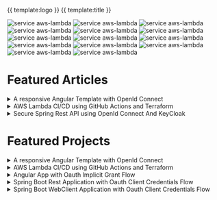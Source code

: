 {{ template:logo }}
{{ template:title }}

![service aws-lambda](https://img.shields.io/badge/-Java-green?style=social&logo=Java) ![service aws-lambda](https://img.shields.io/badge/-Spring-green?style=social&logo=Spring) ![service aws-lambda](https://img.shields.io/badge/-Nodejs-green?style=social&logo=Node.js) ![service aws-lambda](https://img.shields.io/badge/-Nestjs-green?style=social&logo=NestJS) ![service aws-lambda](https://img.shields.io/badge/-Typescript-green?style=social&logo=TypeScript)  ![service aws-lambda](https://img.shields.io/badge/-Angular-green?style=social&logo=Angular) ![service aws-lambda](https://img.shields.io/badge/-AWS-green?style=social&logo=Amazon+AWS)  ![service aws-lambda](https://img.shields.io/badge/-Serverless-green?style=social&logo=Serverless) ![service aws-lambda](https://img.shields.io/badge/-Linux-green?style=social&logo=Linux)  ![service aws-lambda](https://img.shields.io/badge/-Docker-green?style=social&logo=Docker)  ![service aws-lambda](https://img.shields.io/badge/-Terraform-green?style=social&logo=Terraform)  ![service aws-lambda](https://img.shields.io/badge/-GithubActions-green?style=social&logo=GitHub+Actions)  ![service aws-lambda](https://img.shields.io/badge/-Kubernetes-green?style=social&logo=Kubernetes)  ![service aws-lambda](https://img.shields.io/badge/-Dynamodb-green?style=social&logo=Amazon+DynamoDB)

# Featured Articles
<details>
  <summary>A responsive Angular Template with OpenId Connect</summary>
  
  [<img src="https://static.wixstatic.com/media/f9191e_01dec8402a5e47b594b9d2e67ecd2120~mv2.png/v1/fit/w_1000%2Ch_789%2Cal_c/file.png">](https://www.todaystechnology.org/post/part-1-a-responsive-angular-app-with-openid-connect)
</details>

<details>
  <summary>AWS Lambda CI/CD using GitHub Actions and Terraform</summary>
  
  [<img src="https://static.wixstatic.com/media/f9191e_cf391afa64454564b921fe1e38fc2c55~mv2.png/v1/fill/w_663,h_381,al_c,q_90,usm_0.66_1.00_0.01/f9191e_cf391afa64454564b921fe1e38fc2c55~mv2.web">](https://www.todaystechnology.org/post/aws-lambda-development-environment-with-ci-cd-part-1)
</details>

<details>
  <summary>Secure Spring Rest API using OpenId Connect And KeyCloak</summary>
  
  [<img src="https://static.wixstatic.com/media/f9191e_d618ddaf6073447890264c9f94894020~mv2.png/v1/fill/w_663,h_308,al_c,q_90,usm_0.66_1.00_0.01/f9191e_d618ddaf6073447890264c9f94894020~mv2.webp">](https://www.todaystechnology.org/post/secure-spring-rest-api-using-openid-connect-and-keycloak-part-1)
</details>

# Featured Projects
<details>
  <summary>A responsive Angular Template with OpenId Connect</summary>
  
  [<img src="./AngularTemplate.png">](https://github.com/FullStack-Templates/Angular-template#angular-oidc-template)


</details>
<details>
  <summary>AWS Lambda CI/CD using GitHub Actions and Terraform</summary>
  
  [<img src="./Terraform-ci-cd.png">](https://github.com/AWS-Terraform-Projects/aws-lambda-helloworld#aws-lambda-helloworld)


</details>

<details>
  <summary>Angular App with Oauth Implicit Grant Flow</summary>
  
  [<img src="./Angular-Implicit-grant-oauth.png">](https://github.com/SpringSecurity-Keycloak/SimpleAngularUI#a-simple-angular-ui-using-openid-implicit-flow-)
  

</details>

<details>
  <summary>Spring Boot Rest Application with Oauth Client Credentials Flow</summary>
  
   [<img src="./Spring-rest-reference.png">](https://github.com/SpringSecurity-Keycloak/SpringRestReferenceApplication#spring-reference-app)
  
![]()

</details>

<details>
  <summary>Spring Boot WebClient Application with Oauth Client Credentials Flow</summary>
  
   [<img src="./Spring-web-client.png">](https://github.com/SpringSecurity-Keycloak/Spring-5-Security-OAuth-2-Client-Credentials#spring-5-security-oauth-2-client-credentials)
  
![]()

</details>

